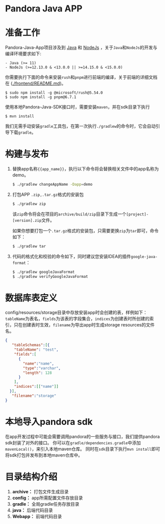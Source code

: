 Pandora Java APP
========

准备工作
=============

Pandora-Java-App项目涉及到 [Java](https://www.oracle.com/java/technologies/javase-jdk11-downloads.html) 和 [NodeJs](https://nodejs.org/en/download/) ，关于`Java`和`NodeJs`的开发与编译环境要求如下: 

    - Java (>= 11)
    - NodeJs (>=12.13.0 & <13.0.0 || >=14.15.0 & <15.0.0)

你需要执行下面的命令来安装`rush`和`pnpm`进行前端的编译，关于前端的详细文档在 ([./frontend/README.md](/frontend/README.md))。

    $ sudo npm install -g @microsoft/rush@5.54.0
    $ sudo npm install -g pnpm@6.7.1

使用本地Pandora-Java-SDK接口时，需要安装`maven`，并在sdk目录下执行
    
    $ mvn install

我们无需手动安装`gradle`工具包，在第一次执行`./gradlew`的命令时，它会自动引导下载`gradle`。


构建与发布
============

1. 替换app名称`{{app_name}}`，执行以下命令将会替换相关文件中的app名称为demo。

   ```bash
   $ ./gradlew changeAppName -Dapp=demo
   ```

2. 打包APP `.zip,.tar.gz`格式的安装包

   ```bash
   $ ./gradlew zip
   ```

   该`zip`命令将会在项目的`archive/build/zip`目录下生成一个`[project]-[version].zip`文件。

   如果你想要打包一个`.tar.gz`格式的安装包，只需要更换`zip`为`tar`即可，命令如下：

   ```bash
   $ ./gradlew tar
   ```

3. 代码的格式化和校验的命令如下，同时建议您安装IDEA的插件`google-java-format`：

   ```bash
   $ ./gradlew googleJavaFormat
   $ ./gradlew verifyGoogleJavaFormat
   ```

数据库表定义
============
config/resources/storage目录中存放安装app时会创建的表，样例如下：`tableName`为表名，`fields`为该表的字段集合，`indices`为创建表时所创建的索引，只在创建表时生效，`filename`为导出app时生成storage resources的文件名。

```json
{
   "tableSchemas":[{
    "tableName": "test",
    "fields":[
      {
        "name":"name",
        "type":"varchar",
        "length": 128
      }
    ],
    "indices":[["name"]]
  }],
   "filename":"storage"
}
```

本地导入pandora sdk
============
在app开发过程中可能会需要调用pandora的一些服务与接口，我们提供pandora sdk封装了对外的接口。
你可以在`gradle/dependencies.gradle`中添加`mavenLocal()`，来引入本地maven仓库。
同时在`sdk`目录下执行`mvn install`即可将sdk打包并发布到本地maven仓库中。

目录结构介绍
============

1. **archive：** 打包文件生成目录
2. **config：** app所需配置文件存放目录
3. **gradle：** 全局gradle任务存放目录
4. **java：** 后端代码目录
5. **Webapp：** 前端代码目录

